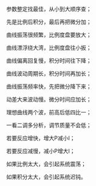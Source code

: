 参数整定找最佳，从小到大顺序查；

先是比例后积分，最后再把微分加；

曲线振荡很频繁，比例度盘要放大；

曲线漂浮绕大湾，比例度盘往小扳；

曲线偏离回复慢，积分时间往下降；

曲线波动周期长，积分时间再加长；

曲线振荡频率快，先把微分降下来；

动差大来波动慢。微分时间应加长；

理想曲线两个波，前高后低四比一；

一看二调多分析，调节质量不会低；

若要反应增快，增大P减小I；

若要反应减慢，减小P增大I；

如果比例太大，会引起系统震荡；

如果积分太大，会引起系统迟钝。

